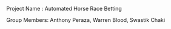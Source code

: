 Project Name : Automated Horse Race Betting

Group Members: Anthony Peraza, Warren Blood, Swastik Chaki 
